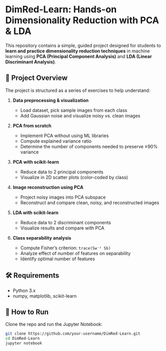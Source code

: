 
# DimRed-Learn: Hands-on Dimensionality Reduction with PCA & LDA  

This repository contains a simple, guided project designed for students to **learn and practice dimensionality reduction techniques** in machine learning using **PCA (Principal Component Analysis)** and **LDA (Linear Discriminant Analysis)**.  

## 📌 Project Overview
The project is structured as a series of exercises to help understand:
1. **Data preprocessing & visualization**
   - Load dataset, pick sample images from each class  
   - Add Gaussian noise and visualize noisy vs. clean images  

2. **PCA from scratch**
   - Implement PCA without using ML libraries  
   - Compute explained variance ratio  
   - Determine the number of components needed to preserve ≥90% variance  

3. **PCA with scikit-learn**
   - Reduce data to 2 principal components  
   - Visualize in 2D scatter plots (color-coded by class)  

4. **Image reconstruction using PCA**
   - Project noisy images into PCA subspace  
   - Reconstruct and compare clean, noisy, and reconstructed images  

5. **LDA with scikit-learn**
   - Reduce data to 2 discriminant components  
   - Visualize results and compare with PCA  

6. **Class separability analysis**
   - Compute Fisher’s criterion: `trace(Sw⁻¹ Sb)`  
   - Analyze effect of number of features on separability  
   - Identify optimal number of features  

## 🛠 Requirements
- Python 3.x  
- numpy, matplotlib, scikit-learn  

## 🚀 How to Run
Clone the repo and run the Jupyter Notebook:  
```bash
git clone https://github.com/your-username/DimRed-Learn.git
cd DimRed-Learn
jupyter notebook
